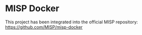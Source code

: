 MISP Docker
===========
This project has been integrated into the official MISP repository:
https://github.com/MISP/misp-docker
